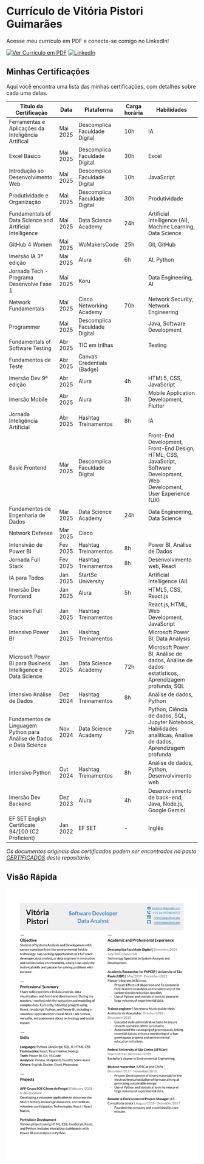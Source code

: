 # Currículo de Vitória Pistori Guimarães

Acesse meu currículo em PDF e conecte-se comigo no LinkedIn!

[![Ver Currículo em PDF](https://img.shields.io/badge/Acesse%20em%20PDF-gray?style=for-the-badge)](https://github.com/vitoriapguimaraes/vitoriapguimaraes/blob/main/DOCUMENTOS/ProfileLinkedIn.pdf)
<a href="https://www.linkedin.com/in/vitoriapguimaraes/"><img src="https://img.shields.io/badge/-in/vitoriapaguimaraes-0077B5?style=for-the-badge" alt="LinkedIn"/></a>

## Minhas Certificações

Aqui você encontra uma lista das minhas certificações, com detalhes sobre cada uma delas.

| Título da Certificação                                               | Data     | Plataforma                    | Carga horária | Habilidades |
|----------------------------------------------------------------------|----------|-------------------------------|---------------|-------------|
| Ferramentas e Aplicações da Inteligência Artifical                   | Mai 2025 | Descomplica Faculdade Digital | 10h           | IA          |
| Excel Básico                                                         | Mai 2025 | Descomplica Faculdade Digital | 30h           | Excel       |
| Introdução ao Desenvolvimento Web                                    | Mai 2025 | Descomplica Faculdade Digital | 10h           | JavaScript  |
| Produtividade e Organização                                          | Mai 2025 | Descomplica Faculdade Digital | 30h           | Produtividade |
| Fundamentals of Data Science and Artificial Intelligence             | Mai 2025 | Data Science Academy          | 24h           | Artificial Intelligence (AI), Machine Learning, Data Science |
| GitHub 4 Women                                                       | Mai 2025 | WoMakersCode                  | 25h           | Git, GitHub |
| Imersão IA 3ª edição                                                 | Mai 2025 | Alura                         | 6h            | AI, Python  |
| Jornada Tech - Programa Desenvolve Fase 1                            | Mai 2025 | Koru                          | | Data Engineering, AI |
| Network Fundamentals                                                 | Mai 2025 | Cisco Networking Academy      | 70h           | Network Security, Network Engineering |
| Programmer                                                           | Mai 2025 | Descomplica Faculdade Digital | | Java, Software Development |
| Fundamentals of Software Testing                                     | Abr 2025 | TIC em trilhas                | | Testing |
| Fundamentos de Teste                                                 | Abr 2025 | Canvas Credentials (Badge)    | | |
| Imersão Dev 9ª edição                                                | Abr 2025 | Alura                         | 4h            | HTML5, CSS, JavaScript |
| Imersão Mobile                                                       | Abr 2025 | Alura                         | 3h            | Mobile Application Development, Flutter |
| Jornada Inteligência Artificial                                      | Abr 2025 | Hashtag Treinamentos          | 8h            | IA |
| Basic Frontend                                                       | Mar 2025 | Descomplica Faculdade Digital | | Front-End Development, Front-End Design, HTML, CSS, JavaScript, Software Development, Web Development, User Experience (UX) |
| Fundamentos de Engenharia de Dados                                   | Mar 2025 | Data Science Academy          | 24h           | Data Engineering, Data Science |
| Network Defense                                                      | Mar 2025 | Cisco                         | | |
| Intensivão de Power BI                                               | Fev 2025 | Hashtag Treinamentos          | 8h            | Power BI, Análise de Dados |
| Jornada Full Stack                                                   | Fev 2025 | Hashtag Treinamentos          | 8h            | Desenvolvimento web, React |
| IA para Todos                                                        | Jan 2025 | StartSe University            | | Artificial Intelligence (AI) |
| Imersão Dev Frontend                                                 | Jan 2025 | Alura                         | 5h            | HTML5, CSS, React.js |
| Intensivo Full Stack                                                 | Jan 2025 | Hashtag Treinamentos          | | React.js, HTML, Web Development, JavaScript |
| Intensivo Power BI                                                   | Jan 2025 | Hashtag Treinamentos          | | Microsoft Power BI, Data Analysis |
| Microsoft Power BI para Business Intelligence e Data Science         | Jan 2025 | Data Science Academy          | 72h           | Microsoft Power BI, Análise de dados, Análise de dados estatísticos, Aprendizagem profunda, SQL |
| Intensivo Análise de Dados                                           | Dez 2024 | Hashtag Treinamentos          | 8h            | Análise de dados, Python |
| Fundamentos de Linguagem Python para Análise de Dados e Data Science | Nov 2024 | Data Science Academy          | 72h           | Python, Ciência de dados, SQL, Jupyter Notebook, Habilidades analíticas, Análise de dados, Aprendizagem profunda |
| Intensivo Python                                                     | Out 2024 | Hashtag Treinamentos          | 8h            | Análise de dados, Python, Desenvolvimento web |
| Imersão Dev Backend                                                  | Dez 2023 | Alura                         | 4h            | Desenvolvimento de back-end, Java, Node.js, Google Gemini |
| EF SET English Certificate 94/100 (C2 Proficient)                    | Jan 2022 | EF SET                        | -             | Inglês      |

*Os documentos originais dos certificados podem ser encontrados na pasta [CERTIFICADOS](https://github.com/vitoriapguimaraes/vitoriapguimaraes/tree/main/DOCUMENTOS/CERTIFICADOS) deste repositório.*

## Visão Rápida

<div align="center">
  <img src="https://github.com/vitoriapguimaraes/vitoriapguimaraes/blob/main/image/ResumeImg-VitoriaPistori.png" alt="Prévia do Currículo" width="700"/>
</div>
